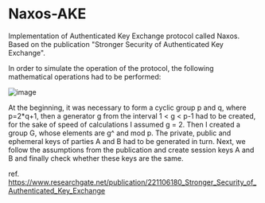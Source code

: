 # Naxos-AKE
Implementation of Authenticated Key Exchange protocol called Naxos. Based on the publication "Stronger Security of Authenticated Key Exchange".

In order to simulate the operation of the protocol, the following mathematical operations had to be performed:

![image](https://user-images.githubusercontent.com/90600068/207359834-dbe718e9-96ef-4734-8f68-8f5cba6369c2.png)


At the beginning, it was necessary to form a cyclic group p and q, where p=2*q+1, then a generator g from the interval 1 < g < p-1 had to be created, for the sake of speed of calculations I assumed g = 2. Then I created a group G, whose elements are g^ and mod p. The private, public and ephemeral keys of parties A and B had to be generated in turn. Next, we follow the assumptions from the publication and create session keys A and B and finally check whether these keys are the same.

ref. https://www.researchgate.net/publication/221106180_Stronger_Security_of_Authenticated_Key_Exchange
